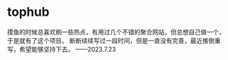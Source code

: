 # tophub

摸鱼的时候总喜欢刷一些热点，有用过几个不错的聚合网站，但总想自己做一个，于是就有了这个项目。
断断续续写过一段时间，但是一直没有完善，最近推倒重写，希望能够坚持下去。 ——2023.7.23